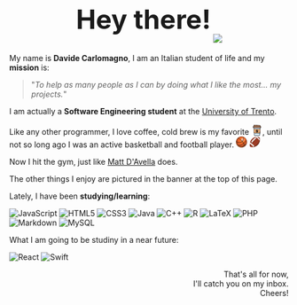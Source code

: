 <style>
    .coffee-cup {
        width: 20px;
        transform: translateY(2px);
    }

    .ball {
        width: 20px;
        animation: roll 2s infinite linear;
    }
</style>

<div id="header" align="center" style="margin-bottom: 2rem">
  <h2 style="display: inline; font-size: 3rem;">Hey there!</h2>
    <img src="./images/waving-hand.gif" width="100px" style="transform: translateY(25px);"/>
</div>
<div>
My name is <strong>Davide Carlomagno</strong>, I am an Italian student of life and my <strong>mission</strong> is:

> "<em>To help as many people as I can by doing what I like the most... my projects.</em>"

I am actually a <strong>Software Engineering student</strong> at the <a href="https://www.disi.unitn.it/">University of Trento</a>.

Like any other programmer, I love coffee, cold brew is my favorite <img src=".images/../images/coffee-cup.png" width="20" class="coffee-cup"/>, until not so long ago I was an active basketball and football player. <img src="/images/basketball.png" class="ball"/>
<img src="/images/football.png" class="ball"/>

Now I hit the gym, just like <a href="https://www.youtube.com/c/MattDAvella">Matt D'Avella</a> does.

The other things I enjoy are pictured in the banner at the top of this page.

</div>
<div>
Lately, I have been <strong>studying/learning</strong>:
</div>

![JavaScript](https://img.shields.io/badge/javascript-%23323330.svg?style=for-the-badge&logo=javascript&logoColor=%23F7DF1E)
![HTML5](https://img.shields.io/badge/html5-%23E34F26.svg?style=for-the-badge&logo=html5&logoColor=white)
![CSS3](https://img.shields.io/badge/css3-%231572B6.svg?style=for-the-badge&logo=css3&logoColor=white)
![Java](https://img.shields.io/badge/java-%23ED8B00.svg?style=for-the-badge&logo=java&logoColor=white)
![C++](https://img.shields.io/badge/c++-%2300599C.svg?style=for-the-badge&logo=c%2B%2B&logoColor=white)
![R](https://img.shields.io/badge/r-%23276DC3.svg?style=for-the-badge&logo=r&logoColor=white)
![LaTeX](https://img.shields.io/badge/latex-%23008080.svg?style=for-the-badge&logo=latex&logoColor=white)
![PHP](https://img.shields.io/badge/php-%23777BB4.svg?style=for-the-badge&logo=php&logoColor=white)
![Markdown](https://img.shields.io/badge/markdown-%23000000.svg?style=for-the-badge&logo=markdown&logoColor=white)
![MySQL](https://img.shields.io/badge/mysql-%2300f.svg?style=for-the-badge&logo=mysql&logoColor=white)

What I am going to be studiny in a near future:

![React](https://img.shields.io/badge/react-%2320232a.svg?style=for-the-badge&logo=react&logoColor=%2361DAFB)
![Swift](https://img.shields.io/badge/swift-F54A2A?style=for-the-badge&logo=swift&logoColor=white)

<div align="right">
That's all for now, <br>
I'll catch you on my inbox. <br>
Cheers!
</div>
